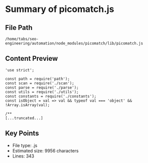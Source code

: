 # Summary of picomatch.js
  
## File Path
`/home/tabs/seo-engineering/automation/node_modules/picomatch/lib/picomatch.js`

## Content Preview
```
'use strict';

const path = require('path');
const scan = require('./scan');
const parse = require('./parse');
const utils = require('./utils');
const constants = require('./constants');
const isObject = val => val && typeof val === 'object' && !Array.isArray(val);

/**
[...truncated...]
```

## Key Points
- File type: .js
- Estimated size: 9956 characters
- Lines: 343
